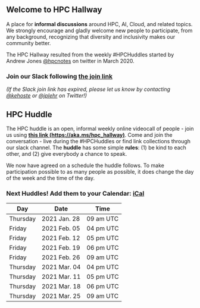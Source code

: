 ## Welcome to HPC Hallway

A place for **informal discussions** around HPC, AI, Cloud, and related topics.
We strongly encourage and gladly welcome new people to participate, from any background, recognizing that diversity and inclusivity makes our community better.

The HPC Hallway resulted from the weekly #HPCHuddles started by Andrew Jones [@hpcnotes](https://twitter.com/hpcnotes) on twitter in March 2020.

### Join our Slack following [the join link](https://join.slack.com/t/hpc-huddle/shared_invite/zt-m5bpwjef-Z6P68Bpls0NW6ZKwQsacJw)

*(If the Slack join link has expired, please let us know by contacting [@kehoste](https://twitter.com/kehoste) or
[@jplehr](https://twitter.com/jplehr) on Twitter!)*

## HPC Huddle

The HPC huddle is an open, informal weekly online videocall of people - join us using [**this link (https://aka.ms/hpc_hallway)**](https://aka.ms/hpc_hallway).
Come and join the conversation - live during the #HPCHuddles or find link collections through our slack channel.
The **huddle** has some simple **rules**: (1) be kind to each other, and (2) give everybody a chance to speak.

We now have agreed on a schedule the huddle follows.
To make participation possible to as many people as possible, it does change the day of the week and the time of the day.

### Next Huddles! Add them to your Calendar: [iCal](hpc-hallway.ics)

| Day | Date  | Time |
|-----|------|----------|
| Thursday | 2021 Jan. 28 | 09 am UTC |
| Friday | 2021 Feb. 05 | 04 pm UTC |
| Friday | 2021 Feb. 12 | 05 pm UTC |
| Friday | 2021 Feb. 19 | 06 pm UTC |
| Friday | 2021 Feb. 26 | 09 am UTC |
| Thursday | 2021 Mar. 04 | 04 pm UTC |
| Thursday | 2021 Mar. 11 | 05 pm UTC |
| Thursday | 2021 Mar. 18 | 06 pm UTC |
| Thursday | 2021 Mar. 25 | 09 am UTC |


